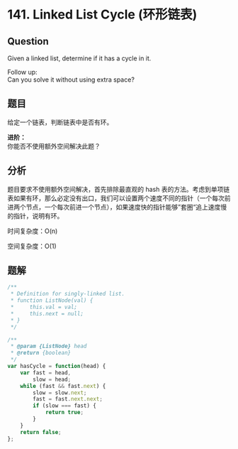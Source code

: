 # 141. Linked List Cycle (环形链表)

## Question

Given a linked list, determine if it has a cycle in it.

Follow up:  
Can you solve it without using extra space?

## 题目

给定一个链表，判断链表中是否有环。

**进阶：**  
你能否不使用额外空间解决此题？

## 分析

题目要求不使用额外空间解决，首先排除最直观的 hash 表的方法。考虑到单项链表如果有环，那么必定没有出口，我们可以设置两个速度不同的指针（一个每次前进两个节点，一个每次前进一个节点），如果速度快的指针能够”套圈“追上速度慢的指针，说明有环。

时间复杂度：O(n)

空间复杂度：O(1)

## 题解

```javascript
/**
 * Definition for singly-linked list.
 * function ListNode(val) {
 *     this.val = val;
 *     this.next = null;
 * }
 */

/**
 * @param {ListNode} head
 * @return {boolean}
 */
var hasCycle = function(head) {
    var fast = head,
        slow = head;
    while (fast && fast.next) {
        slow = slow.next;
        fast = fast.next.next;
        if (slow === fast) {
            return true;
        }
    }
    return false;
};
```
